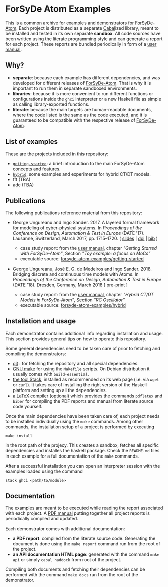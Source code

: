 # ForSyDe Atom Examples

This is a common archive for examples and demonstrators for [ForSyDe-Atom](https://github.com/forsyde/forsyde-atom). Each project is distributed as a separate [Cabal](https://www.haskell.org/cabal/)ized library, meant to be installed and tested in its own separate **sandbox**. All code sources have been written using the literate programming style and can generate a report for each project. These reports are bundled periodically in form of a [user manual](manual.pdf).

## Why?

 * **separate**: because each example has different dependencies, and was developed for different releases of [ForSyDe-Atom](https://github.com/forsyde/forsyde-atom). That is why it is important to run them in separate sandboxed environments.
 * **libraries**: because it is more convenient to run different functions or configurations inside the `ghci` interpreter or a new Haskell file as simple as calling library-exported functions.
 * **literate**: because the main targets are human-readable documents, where the code listed is the same as the code executed, and it is guaranteed to be compatible with the respective release of [ForSyDe-Atom](https://github.com/forsyde/forsyde-atom).

## List of examples

These are the projects included in this repository:

 * [`getting-started`](getting-started): a brief introduction to the main ForSyDe-Atom concepts and features.
 * [`hybrid`](hybrid): some examples and experiments for hybrid CT/DT models. 
 * fft (TBA)
 * adc (TBA)

## Publications

The following publications reference material from this repository: 

 * George Ungureanu and Ingo Sander. 2017. A layered formal framework for modeling of cyber-physical systems. In _Proceedings of the Conference on Design, Automation & Test in Europe_ (DATE '17). Lausanne, Switzerland, March 2017, pp. 1715–1720. ( [slides][date17-slides] | [doi][date17-doi] | [bib][date17-bib] )
   - case study report: from the [user manual](manual.pdf), chapter _"Getting Started with ForSyDe-Atom"_, Section _"Toy example: a focus on MoCs"_
   - executable source: [forsyde-atom-examples/getting-started](getting-started)

 * George Ungureanu, José E. G. de Medeiros and Ingo Sander. 2018. Bridging discrete and continuous time models with Atoms. In _Proceedings of the Conference on Design, Automation & Test in Europe_ (DATE '18). Dresden, Germany, March 2018 [ pre-print ]
   - case study report: from the [user manual](manual.pdf), chapter _"Hybrid CT/DT Models in ForSyDe-Atom"_, Section _"RC Oscillator"_
   - executable source: [forsyde-atom-examples/hybrid](hybrid)

[date17-slides]: https://www.researchgate.net/publication/320004563_Slides_handout_from_DATE%2717_talk
[date17-doi]: https://doi.org/10.23919/DATE.2017.7927270
[date17-bib]: https://people.kth.se/~ugeorge/cite/publications.html#Ungureanu17:DATE


## Installation and usage

Each demonstrator contains additional info regarding installation and usage. This section provides general tips on how to operate this repository.

Some general dependencies need to be taken care of prior to fetching and compiling the demonstrators:

 * [git](https://git-scm.com/book/en/v2/Getting-Started-Installing-Git) : for fetching the repository and all special dependencies.
 * [GNU make](https://www.gnu.org/software/make/) for using the `Makefile` scripts. On Debian distribution it usually comes with `build-essential`.
 * [the tool Stack](https://docs.haskellstack.org/en/stable/README/), installed as recommended on its web page (i.e. via `wget` or `curl`). It takes care of installing the right version of the Haskell platform and setting up all the dependencies.
 * [a LaTeX compiler](https://www.tug.org/texlive/quickinstall.html) (optional) which provides the commands `pdflatex` and `biber` for compiling the PDF reports and manual from literate source code yourself.

Once the main dependencies have been taken care of, each project needs to be installed individually using the `make` commands. Among other commands, the installation setup of a project is performed by executing

    make install
	
in the root path of the projecy. This creates a sandbox, fetches all specific dependencies and installes the haskell package. Check the `README.md` files in each example for a full documentation of the `make` commands.

After a successful installation you can open an interpreter session with the examples loaded using the command 

    stack ghci <path/to/module>

## Documentation

The examples are meant to be executed while reading the report associated with each project. A [PDF manual](manual.pdf) putting together all project reports is periodically compiled and updated.

Each demonstrator comes with additional documentation:

 * **a PDF report**: compiled from the literate source code. Generating the document is done using the `make report` command run from the root of the project. 
 * **an API documentation HTML page**: generated with the command `make api` or simply `cabal haddock` from root of the project. 

Compiling both documents and fetching their dependencies can be performed with the command `make docs` run from the root of the demonstrator.
